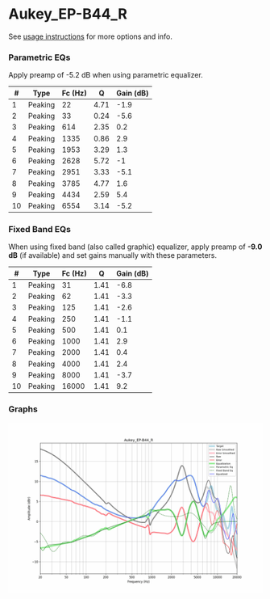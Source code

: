 # Aukey_EP-B44_R
See [usage instructions](https://github.com/jaakkopasanen/AutoEq#usage) for more options and info.

### Parametric EQs
Apply preamp of -5.2 dB when using parametric equalizer.

|   # | Type    |   Fc (Hz) |    Q |   Gain (dB) |
|-----|---------|-----------|------|-------------|
|   1 | Peaking |        22 | 4.71 |        -1.9 |
|   2 | Peaking |        33 | 0.24 |        -5.6 |
|   3 | Peaking |       614 | 2.35 |         0.2 |
|   4 | Peaking |      1335 | 0.86 |         2.9 |
|   5 | Peaking |      1953 | 3.29 |         1.3 |
|   6 | Peaking |      2628 | 5.72 |        -1   |
|   7 | Peaking |      2951 | 3.33 |        -5.1 |
|   8 | Peaking |      3785 | 4.77 |         1.6 |
|   9 | Peaking |      4434 | 2.59 |         5.4 |
|  10 | Peaking |      6554 | 3.14 |        -5.2 |

### Fixed Band EQs
When using fixed band (also called graphic) equalizer, apply preamp of **-9.0 dB** (if available) and set gains manually with these parameters.

|   # | Type    |   Fc (Hz) |    Q |   Gain (dB) |
|-----|---------|-----------|------|-------------|
|   1 | Peaking |        31 | 1.41 |        -6.8 |
|   2 | Peaking |        62 | 1.41 |        -3.3 |
|   3 | Peaking |       125 | 1.41 |        -2.6 |
|   4 | Peaking |       250 | 1.41 |        -1.1 |
|   5 | Peaking |       500 | 1.41 |         0.1 |
|   6 | Peaking |      1000 | 1.41 |         2.9 |
|   7 | Peaking |      2000 | 1.41 |         0.4 |
|   8 | Peaking |      4000 | 1.41 |         2.4 |
|   9 | Peaking |      8000 | 1.41 |        -3.7 |
|  10 | Peaking |     16000 | 1.41 |         9.2 |

### Graphs
![](./Aukey_EP-B44_R.png)
